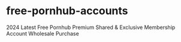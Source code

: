 # free-pornhub-accounts
2024 Latest Free Pornhub Premium Shared &amp; Exclusive Membership Account Wholesale Purchase
